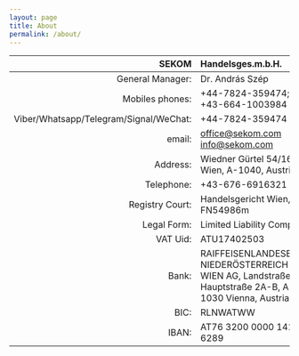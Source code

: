 ```yaml
---
layout: page
title: About
permalink: /about/
---
```



| SEKOM | Handelsges.m.b.H. |
| ---: | :--- |
|General Manager:|Dr. András Szép|
|Mobiles phones:|+44-7824-359474; +43-664-1003984|
|Viber/Whatsapp/Telegram/Signal/WeChat:|+44-7824-359474|
|email:|office@sekom.com info@sekom.com|
|Address:|Wiedner Gürtel 54/16, Wien, A-1040, Austria|
|Telephone:|+43-676-6916321|
|Registry Court:|Handelsgericht Wien, FN54986m|
|Legal Form:|Limited Liability Company|
|VAT Uid:|ATU17402503|
|Bank:|RAIFFEISENLANDESBANK NIEDERÖSTERREICH-WIEN AG, Landstraßer Hauptstraße 2A-B, A-1030 Vienna, Austria|
|BIC:|RLNWATWW|
|IBAN:|AT76 3200 0000 1411 6289|

